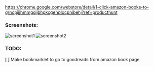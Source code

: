 https://chrome.google.com/webstore/detail/1-click-amazon-books-to-g/ncpijjhmmggjjbhpkcgehplocpnibehj?ref=producthunt
### Screenshots:
![screenshot1](https://ph-files.imgix.net/08c9ad80-0d1c-4c16-9810-2aa0c14967e6?auto=format&auto=compress&codec=mozjpeg&cs=strip)
![screenshot2](https://ph-files.imgix.net/05edf36f-bb73-4424-b5c7-6430ebcece22?auto=format&auto=compress&codec=mozjpeg&cs=strip)


### TODO:
[ ] Make bookmarklet to go to goodreads from amazon book page
